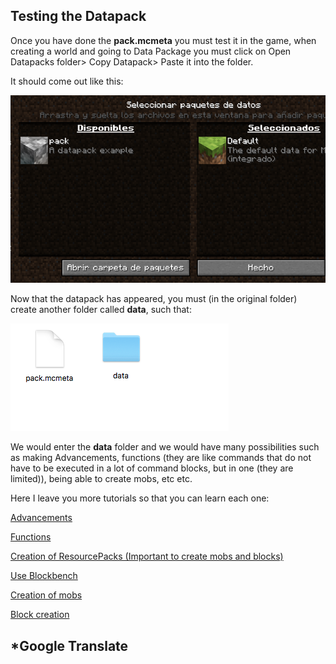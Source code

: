 ## Testing the Datapack

Once you have done the **pack.mcmeta** you must test it in the game, when creating a world and going to Data Package you must click on Open Datapacks folder> Copy Datapack> Paste it into the folder.

It should come out like this:

![image](https://raw.githubusercontent.com/carlop3333/datapack.creator/main/help/1./imgs/img1.png)

Now that the datapack has appeared, you must (in the original folder) create another folder called **data**, such that:

![image](https://raw.githubusercontent.com/carlop3333/datapack.creator/main/help/1./imgs/img2.png)

We would enter the **data** folder and we would have many possibilities such as making Advancements, functions (they are like commands that do not have to be executed in a lot of command blocks, but in one (they are limited)), being able to create mobs, etc etc.

Here I leave you more tutorials so that you can learn each one:

[Advancements]()

[Functions]()

[Creation of ResourcePacks (Important to create mobs and blocks)]()

[Use Blockbench]()

[Creation of mobs]()

[Block creation]()

## *Google Translate
